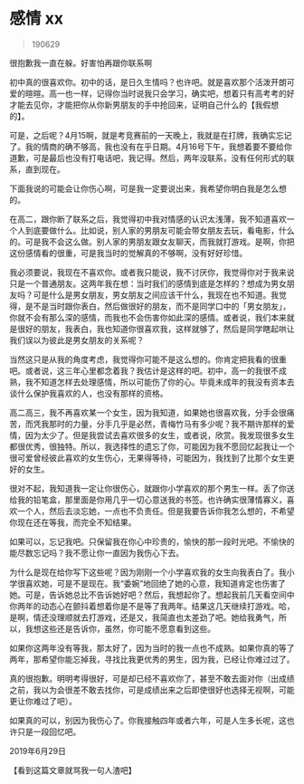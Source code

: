 # 感情 xx

> 190629

很抱歉我一直在躲。好害怕再跟你联系啊

初中真的很喜欢你。初中的话，是日久生情吗？也许吧。就是喜欢那个活泼开朗可爱的暄暄。高一也一样，记得你当时说我只会学习，确实吧，想着只有高考考的好才能去见你，才能把你从你新男朋友的手中抢回来，证明自己什么的【我假想的】。

可是，之后呢？4月15啊，就是考竞赛前的一天晚上，我就是在打牌，我确实忘记了。我的情商的确不够高，我也没有在乎日期。4月16号下午，我想着要不要给你道歉，可是最后也没有打电话吧，我记得。然后，两年没联系，没有任何形式的联系，直到现在。

下面我说的可能会让你伤心啊，可是我一定要说出来，我希望你明白我是怎么想的。

在高二，跟你断了联系之后，我觉得初中我对情感的认识太浅薄，我不知道喜欢一个人到底要做什么。比如说，别人家的男朋友可能会带女朋友去玩，看电影，什么的。可是我不会这么做。别人家的男朋友跟女友聊天，而我就打游戏。是啊，你把这份感情看的很重，可是我当时的觉解真的不够啊，没有好好珍惜。

我必须要说，我现在不喜欢你。或者我只能说，我不讨厌你，我觉得你对于我来说只是一个普通朋友。这两年我在想：当时我们的感情到底是怎样的？想成为男女朋友吗？可是什么是男女朋友，男女朋友之间应该干什么，我现在也不知道。我觉得，是不是当时跟你表白，然后做很好的朋友，而不是同学口中的「男女朋友」，你就不会有那么深的感情，而我也不会伤害你如此深的感情。或者说，我们本来就是很好的朋友，我表白，我也知道你很喜欢我，这样就够了，然后是同学瞎起哄让我们误以为彼此是男女朋友的关系呢？

当然这只是从我的角度考虑，我觉得你可能不是这么想的。你肯定把我看的很重吧。或者说，这三年心里都念着我？我估计是这样的吧。初中，高一的我很不成熟，我不知道怎样去处理感情，所以可能伤了你的心。毕竟未成年的我没有资本去谈什么保护我喜欢的人，也没有那样的资格。

高二高三，我不再喜欢某一个女生，因为我知道，如果她也很喜欢我，分手会很痛苦，而凭我那时的力量，分手几乎是必然，青梅竹马有多少呢？我不期许那样的爱情，因为太少了。但是我尝试去喜欢很多的女生，或者说，欣赏。我发现很多女生都很优秀，很独特。所以，我选择性的遗忘了你，可能因为我不愿回忆起我让一个很可爱曾经彼此喜欢的女生伤心，无果得等待，可能因为，我找到了比那个女生更好的女生。

很对不起，我知道我一定让你很伤心，就跟你小学喜欢的那个男生一样。丢了你送给我的铅笔盒，那里面是你用几乎一切心意送我的书签。也许确实很薄情寡义，喜欢一个人，然后去淡忘她，一点也不负责任。但是我要告诉你我怎么想的，不希望你现在还在等我，而完全不知结果。

如果可以，忘记我吧。只保留我在你心中珍贵的，愉快的那一段时光吧。不愉快的能尽数忘记吗？我不愿让你一直因为我伤心下去。

为什么是现在给你写下这些呢？因为刚刚一个小学喜欢我的女生向我表白了。我小学很喜欢她，可是不是现在。我“委婉”地回绝了她的心意，我知道肯定也伤害了她。可是，告诉她总比不告诉她好吧？然后，我想起你了。想起我前几天看空间中你两年的动态心在颤抖着想着你是不是等了我两年。结果这几天继续打游戏。哈，是啊，情还没理顺就去打游戏，还是又，我简直也太差劲了吧。她给我勇气，所以，我想这些还是告诉你，虽然，你可能不愿意看到这些。

如果你这两年没有等我，那太好了，因为当时的我一点也不成熟。如果你真的等了两年，那希望你能忘掉我，寻找比我更优秀的男生，因为我，已经让你难过过了。

真的很抱歉。明明考得很好，可是却已经不喜欢你了，甚至不敢去面对你（出成绩之前，我以为会很差不敢去找你，可是成绩出来之后即使很好也选择无视啊，可能更让你难过了吧）。

如果真的可以，别因为我伤心了。你我接触四年或者六年，可是人生多长呢，这也许只是一段回忆吧。

2019年6月29日 

【看到这篇文章就骂我一句人渣吧】

